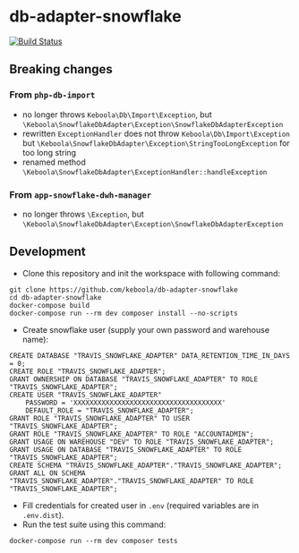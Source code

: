# db-adapter-snowflake

[![Build Status](https://travis-ci.com/keboola/db-adapter-snowflake.svg?branch=master)](https://travis-ci.com/keboola/db-adapter-snowflake)

## Breaking changes

### From `php-db-import`
* no longer throws `Keboola\Db\Import\Exception`, but `\Keboola\SnowflakeDbAdapter\Exception\SnowflakeDbAdapterException`
* rewritten `ExceptionHandler` does not throw `Keboola\Db\Import\Exception` but `\Keboola\SnowflakeDbAdapter\Exception\StringTooLongException` for too long string 
* renamed method `\Keboola\SnowflakeDbAdapter\ExceptionHandler::handleException`

### From `app-snowflake-dwh-manager`

* no longer throws `\Exception`, but `\Keboola\SnowflakeDbAdapter\Exception\SnowflakeDbAdapterException`

## Development
 
* Clone this repository and init the workspace with following command:

```
git clone https://github.com/keboola/db-adapter-snowflake
cd db-adapter-snowflake
docker-compose build
docker-compose run --rm dev composer install --no-scripts
```

* Create snowflake user (supply your own password and warehouse name):
```
CREATE DATABASE "TRAVIS_SNOWFLAKE_ADAPTER" DATA_RETENTION_TIME_IN_DAYS = 0;
CREATE ROLE "TRAVIS_SNOWFLAKE_ADAPTER";
GRANT OWNERSHIP ON DATABASE "TRAVIS_SNOWFLAKE_ADAPTER" TO ROLE "TRAVIS_SNOWFLAKE_ADAPTER";
CREATE USER "TRAVIS_SNOWFLAKE_ADAPTER"
    PASSWORD = 'XXXXXXXXXXXXXXXXXXXXXXXXXXXXXXXXXXXXX'
    DEFAULT_ROLE = "TRAVIS_SNOWFLAKE_ADAPTER";
GRANT ROLE "TRAVIS_SNOWFLAKE_ADAPTER" TO USER "TRAVIS_SNOWFLAKE_ADAPTER";
GRANT ROLE "TRAVIS_SNOWFLAKE_ADAPTER" TO ROLE "ACCOUNTADMIN";
GRANT USAGE ON WAREHOUSE "DEV" TO ROLE "TRAVIS_SNOWFLAKE_ADAPTER";
GRANT USAGE ON DATABASE "TRAVIS_SNOWFLAKE_ADAPTER" TO ROLE "TRAVIS_SNOWFLAKE_ADAPTER";
CREATE SCHEMA "TRAVIS_SNOWFLAKE_ADAPTER"."TRAVIS_SNOWFLAKE_ADAPTER";
GRANT ALL ON SCHEMA "TRAVIS_SNOWFLAKE_ADAPTER"."TRAVIS_SNOWFLAKE_ADAPTER" TO ROLE "TRAVIS_SNOWFLAKE_ADAPTER";
```

* Fill credentials for created user in `.env` (required variables are in `.env.dist`). 
* Run the test suite using this command:

```
docker-compose run --rm dev composer tests
```
